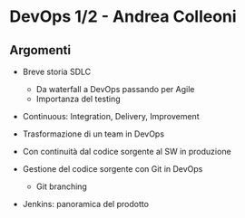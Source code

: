 # DevOps 1/2 - Andrea Colleoni

## Argomenti

- Breve storia SDLC
  - Da waterfall a DevOps passando per Agile
  - Importanza del testing
- Continuous: Integration, Delivery, Improvement
- Trasformazione di un team in DevOps
- Con continuità dal codice sorgente al SW in produzione

- Gestione del codice sorgente con Git in DevOps
  - Git branching
- Jenkins: panoramica del prodotto

